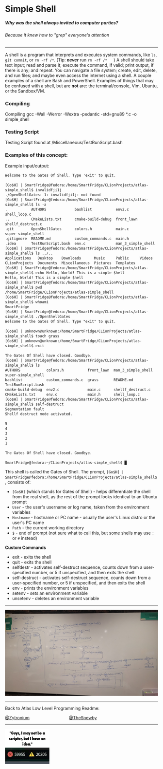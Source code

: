 # Simple Shell

##### Why was the shell always invited to computer parties?

###### Because it knew how to "grep" everyone's attention

---
A shell is a program that interprets and executes system commands,
like `ls`, `git commit`, or `rm -rf /*`. (Tip: ***never*** run `rm -rf /*   `)
A shell should take text input; read and parse it; execute the command,
if valid; print output, if there is any; and repeat. You can navigate
a file system; create, edit, delete, and run files; and maybe even access
the internet using a shell. A couple examples of a shell are Bash and
PowerShell. Examples of things that may be confused with a shell, but
are **not** are: the terminal/console, Vim, Ubuntu, or the Sandbox/VM.

### Compiling
Compiling gcc -Wall -Werror -Wextra -pedantic -std=gnu89 *.c -o simple_shell

### Testing Script
Testing Script found at /Miscellaneous/TestRunScript.bash

### Examples of this concept:

Example input/output:
```
Welcome to the Gates Of Shell. Type 'exit' to quit.

[Go$H] | SmartFridge@fedora:/home/SmartFridge/CLionProjects/atlas-simple_shell$ invalidfji1j
./OpenShellGates: 1: invalidfji1j: not found
[Go$H] | SmartFridge@fedora:/home/SmartFridge/CLionProjects/atlas-simple_shell$ ls -a
.           AUTHORS             bashlist           env2.c              shell_loop.c
..          CMakeLists.txt      cmake-build-debug  front_lawn          shellf_destruct.c
.git        OpenShellGates      colors.h           main.c              super-simple_shell
.gitignore  README.md           custom_commands.c  main.h
.idea       TestRunScript.bash  env.c              man_3_simple_shell
[Go$H] | SmartFridge@fedora:/home/SmartFridge/CLionProjects/atlas-simple_shell$ ls ../..
Applications   Desktop    Downloads      Music     Public     Videos
CLionProjects  Documents  Miscellaneous  Pictures  Templates
[Go$H] | SmartFridge@fedora:/home/SmartFridge/CLionProjects/atlas-simple_shell$ echo Hello, World! This is a simple $hell
Hello, World! This is a simple $hell
[Go$H] | SmartFridge@fedora:/home/SmartFridge/CLionProjects/atlas-simple_shell$ pwd
/home/SmartFridge/CLionProjects/atlas-simple_shell
[Go$H] | SmartFridge@fedora:/home/SmartFridge/CLionProjects/atlas-simple_shell$ whoami
SmartFridge
[Go$H] | SmartFridge@fedora:/home/SmartFridge/CLionProjects/atlas-simple_shell$ ./OpenShellGates
Welcome to the Gates Of Shell. Type "exit" to quit.

[Go$H] | unknown@unknown:/home/SmartFridge/CLionProjects/atlas-simple_shell$ touch grass
[Go$H] | unknown@unknown:/home/SmartFridge/CLionProjects/atlas-simple_shell$ exit

The Gates Of Shell have closed. Goodbye.
[Go$H] | SmartFridge@fedora:/home/SmartFridge/CLionProjects/atlas-simple_shell$ ls
AUTHORS            colors.h           front_lawn  man_3_simple_shell  super-simple_shell
bashlist           custom_commands.c  grass       README.md           TestRunScript.bash
cmake-build-debug  env2.c             main.c      shellf_destruct.c
CMakeLists.txt     env.c              main.h      shell_loop.c
[Go$H] | SmartFridge@fedora:/home/SmartFridge/CLionProjects/atlas-simple_shell$ self-destruct
Segmentation fault
Shellf destruct mode activated.

5
4
3
2
1

The Gates Of Shell have closed. Goodbye.

SmartFridge@fedora:~/CLionProjects/atlas-simple_shell$ █
```

This shell is called the Gates of Shell. The prompt, `[Go$H] | SmartFridge@fedora:/home/SmartFridge/CLionProjects/atlas-simple_shell$ `,
consists of:
- `[Go$H]` (which stands for Gates of Shell) - helps differentiate the shell
from the real shell, as the rest of the prompt looks
identical to an Ubuntu prompt
- `User` - the user's username or log name, taken from the environment variables
- `Hostname` - hostname or PC name - usually the user's Linux distro or the user's PC name
- `Path` - the current working directory
- `$` - end of prompt (not sure what to call this, but some shells may use
`:` or `#` instead)

**Custom Commands**
- exit - exits the shell
- quit - exits the shell
- selfdestr - activates self-destruct sequence, counts down from a
user-specified number, or 5 if unspecified, and then exits the shell
- self-destruct - activates self-destruct sequence, counts down from a
user-specified number, or 5 if unspecified, and then exits the shell
- env - prints the environment variables
- setenv - sets an environment variable
- unsetenv - deletes an environment variable

---
![FlowChart.jpg](FlowChart.jpg)

---
Back to Atlas Low Level Programming Readme:

[@Zytronium](https://github.com/Zytronium/atlas-low_level_programming?tab=readme-ov-file#c---simple-shell-but-not-io-task-number-7-right-1)&nbsp;&nbsp;&nbsp;&nbsp;&nbsp;&nbsp;&nbsp;&nbsp;&nbsp;&nbsp;&nbsp;&nbsp;&nbsp;&nbsp;&nbsp;&nbsp;&nbsp;&nbsp;&nbsp;&nbsp;&nbsp;&nbsp;&nbsp;&nbsp;&nbsp;&nbsp;&nbsp;&nbsp;&nbsp;&nbsp;&nbsp;&nbsp;&nbsp;[@TheSnewby](https://github.com/TheSnewby/atlas-low_level_programming?tab=readme-ov-file#atlas-low_level_programming)

---
![error.gif](error.gif)
